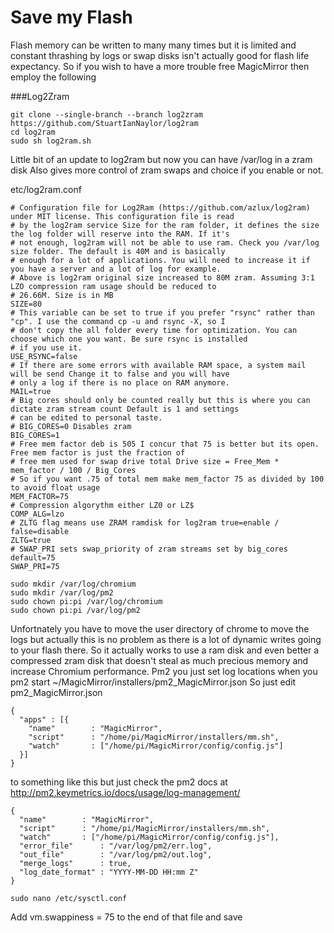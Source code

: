 # Save my Flash
Flash memory can be written to many many times but it is limited and constant thrashing by logs or swap disks isn't actually good for flash life expectancy.
So if you wish to have a more trouble free MagicMirror then employ the following

###Log2Zram
```
git clone --single-branch --branch log2zram https://github.com/StuartIanNaylor/log2ram
cd log2ram
sudo sh log2ram.sh
```
Little bit of an update to log2ram but now you can have /var/log in a zram disk
Also gives more control of zram swaps and choice if you enable or not.

etc/log2ram.conf
```
# Configuration file for Log2Ram (https://github.com/azlux/log2ram) under MIT license. This configuration file is read 
# by the log2ram service Size for the ram folder, it defines the size the log folder will reserve into the RAM. If it's 
# not enough, log2ram will not be able to use ram. Check you /var/log size folder. The default is 40M and is basically 
# enough for a lot of applications. You will need to increase it if you have a server and a lot of log for example. 
# Above is log2ram original size increased to 80M zram. Assuming 3:1 LZO compression ram usage should be reduced to 
# 26.66M. Size is in MB
SIZE=80
# This variable can be set to true if you prefer "rsync" rather than "cp". I use the command cp -u and rsync -X, so I 
# don't copy the all folder every time for optimization. You can choose which one you want. Be sure rsync is installed 
# if you use it.
USE_RSYNC=false
# If there are some errors with available RAM space, a system mail will be send Change it to false and you will have 
# only a log if there is no place on RAM anymore.
MAIL=true
# Big cores should only be counted really but this is where you can dictate zram stream count Default is 1 and settings 
# can be edited to personal taste.
# BIG_CORES=0 Disables zram
BIG_CORES=1
# Free mem factor deb is 505 I concur that 75 is better but its open. Free mem factor is just the fraction of 
# free mem used for swap drive total Drive size = Free_Mem * mem_factor / 100 / Big_Cores
# So if you want .75 of total mem make mem_factor 75 as divided by 100 to avoid float usage
MEM_FACTOR=75
# Compression algorythm either LZ0 or LZ$
COMP_ALG=lzo
# ZLTG flag means use ZRAM ramdisk for log2ram true=enable / false=disable
ZLTG=true
# SWAP_PRI sets swap_priority of zram streams set by big_cores default=75
SWAP_PRI=75
```
```
sudo mkdir /var/log/chromium
sudo mkdir /var/log/pm2
sudo chown pi:pi /var/log/chromium
sudo chown pi:pi /var/log/pm2
```
Unfortnately you have to move the user directory of chrome to move the logs but actually this is no problem as there is a lot of dynamic writes going to your flash there.
So it actually works to use a ram disk and even better a compressed zram disk that doesn't steal as much precious memory and increase Chromium performance.
Pm2 you just set log locations when you pm2 start ~/MagicMirror/installers/pm2_MagicMirror.json
So just edit pm2_MagicMirror.json
```
{
  "apps" : [{
    "name"        : "MagicMirror",
    "script"      : "/home/pi/MagicMirror/installers/mm.sh",
    "watch"       : ["/home/pi/MagicMirror/config/config.js"]
  }]
}
```
to something like this but just check the pm2 docs at http://pm2.keymetrics.io/docs/usage/log-management/
```
{
  "name"        : "MagicMirror",
  "script"      : "/home/pi/MagicMirror/installers/mm.sh",
  "watch"       : ["/home/pi/MagicMirror/config/config.js"],
  "error_file"      : "/var/log/pm2/err.log",
  "out_file"        : "/var/log/pm2/out.log",
  "merge_logs"      : true,
  "log_date_format" : "YYYY-MM-DD HH:mm Z"
}
```
```
sudo nano /etc/sysctl.conf
```
Add vm.swappiness = 75 to the end of that file and save
